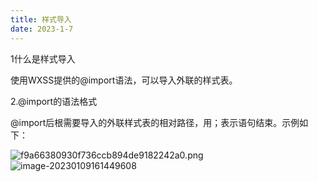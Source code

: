 ```yaml
---
title: 样式导入
date: 2023-1-7
---
```

1什么是样式导入

使用WXSS提供的@import语法，可以导入外联的样式表。

2.@import的语法格式

@import后根需要导入的外联样式表的相对路径，用；表示语句结束。示例如下：

![f9a66380930f736ccb894de9182242a0.png](https://s1.imagehub.cc/images/2023/02/02/f9a66380930f736ccb894de9182242a0.png)![image-20230109161449608](C:\Users\hangma\AppData\Roaming\Typora\typora-user-images\image-20230109161449608.png)
